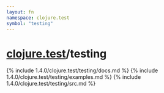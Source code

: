 ```yaml
---
layout: fn
namespace: clojure.test
symbol: "testing"
---
```


# [clojure.test](../)/testing

{% include 1.4.0/clojure.test/testing/docs.md %}
{% include 1.4.0/clojure.test/testing/examples.md %}
{% include 1.4.0/clojure.test/testing/src.md %}

